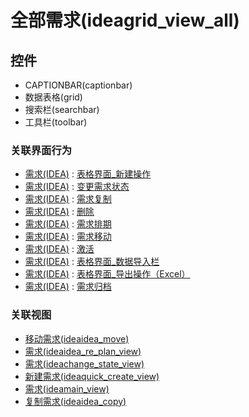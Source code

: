 # 全部需求(ideagrid_view_all)  <!-- {docsify-ignore-all} -->




<el-skeleton style="width:60%">
	<template #template>
		<div style="padding-bottom: 5px;">
			<div style="height:40px;display: flex;align-items: center;justify-content: space-between;">
				<el-tooltip content="页面标题">
					<el-skeleton-item variant="text" style="height:40px;"></el-skeleton-item>
				</el-tooltip>
				<el-tooltip content="搜索栏">
				    <el-skeleton-item variant="text" style="margin-left: 10px;height:40px;width:300px;"></el-skeleton-item>
				</el-tooltip>
				<el-skeleton style="width:250px;">
					<template #template>
						<el-tooltip content="工具栏">
							<div style="display: flex;align-items: center;justify-content:end">
								<el-skeleton-item variant="text" style="margin-left: 10px;height:40px;width:80px"></el-skeleton-item>
								<el-skeleton-item variant="text" style="margin-left: 10px;height:40px;width:80px"></el-skeleton-item>
								<el-skeleton-item variant="text" style="margin-left: 10px;height:40px;width:80px"></el-skeleton-item>
							</div>
						</el-tooltip>
					</template>
				</el-skeleton>
			</div>
		</div>
		<el-tooltip content="数据表格">
			<el-skeleton-item variant="p" style="height:300px"></el-skeleton-item>
		</el-tooltip>
	</template>
</el-skeleton>


## 控件
  * CAPTIONBAR(captionbar)
  * 数据表格(grid)
  * 搜索栏(searchbar)
  * 工具栏(toolbar)


### 关联界面行为
  * [需求(IDEA)](module/ProdMgmt/Idea) : [表格界面_新建操作](module/ProdMgmt/Idea#界面行为)
  * [需求(IDEA)](module/ProdMgmt/Idea) : [变更需求状态](module/ProdMgmt/Idea#界面行为)
  * [需求(IDEA)](module/ProdMgmt/Idea) : [需求复制](module/ProdMgmt/Idea#界面行为)
  * [需求(IDEA)](module/ProdMgmt/Idea) : [删除](module/ProdMgmt/Idea#界面行为)
  * [需求(IDEA)](module/ProdMgmt/Idea) : [需求排期](module/ProdMgmt/Idea#界面行为)
  * [需求(IDEA)](module/ProdMgmt/Idea) : [需求移动](module/ProdMgmt/Idea#界面行为)
  * [需求(IDEA)](module/ProdMgmt/Idea) : [激活](module/ProdMgmt/Idea#界面行为)
  * [需求(IDEA)](module/ProdMgmt/Idea) : [表格界面_数据导入栏](module/ProdMgmt/Idea#界面行为)
  * [需求(IDEA)](module/ProdMgmt/Idea) : [表格界面_导出操作（Excel）](module/ProdMgmt/Idea#界面行为)
  * [需求(IDEA)](module/ProdMgmt/Idea) : [需求归档](module/ProdMgmt/Idea#界面行为)

### 关联视图
  * [移动需求(ideaidea_move)](app/view/ideaidea_move)
  * [需求(ideaidea_re_plan_view)](app/view/ideaidea_re_plan_view)
  * [需求(ideachange_state_view)](app/view/ideachange_state_view)
  * [新建需求(ideaquick_create_view)](app/view/ideaquick_create_view)
  * [需求(ideamain_view)](app/view/ideamain_view)
  * [复制需求(ideaidea_copy)](app/view/ideaidea_copy)

<script>
 const { createApp } = Vue
  createApp({
    data() {
      return {
        message: '!'
      }
    }
  }).use(ElementPlus).mount('#app')
</script>